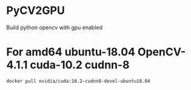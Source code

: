 # PyCV2GPU
Build python opencv with gpu enabled

# For amd64 ubuntu-18.04 OpenCV-4.1.1 cuda-10.2 cudnn-8
```shell
docker pull nvidia/cuda:10.2-cudnn8-devel-ubuntu18.04
```